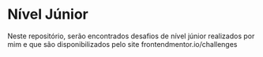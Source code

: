 # Nível Júnior

Neste repositório, serão encontrados desafios de nível júnior realizados por mim e que são disponibilizados pelo site frontendmentor.io/challenges
